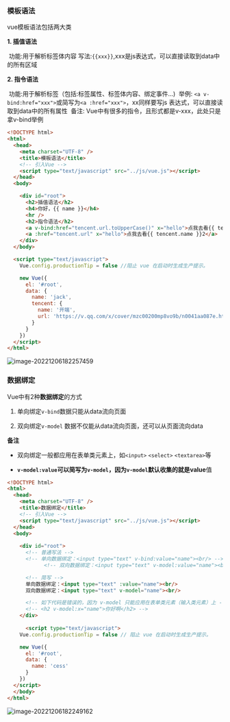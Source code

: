 ### 模板语法
vue模板语法包括两大类

**1. 插值语法**

​      功能:用于解析标签体内容
​      写法:`{{xxx}}`,xxx是js表达式，可以直接读取到data中的所有区域

**2. 指令语法**

​      功能:用于解析标签（包括:标签属性、标签体内容、绑定事件...)
​      举例: `<a v-bind:href="xxx">`或简写为`<a :href="xxx">`，xx同样要写js 表达式，可以直接读取到data中的所有属性
​      备注: Vue中有很多的指令，且形式都是v-xxx，此处只是拿v-bind举例

```html
<!DOCTYPE html>
<html>
  <head>
    <meta charset="UTF-8" />
    <title>模板语法</title>
    <!-- 引入Vue -->
    <script type="text/javascript" src="../js/vue.js"></script>
  </head>
  <body>

    <div id="root">
      <h2>插值语法</h2>
      <h4>你好，{{ name }}</h4>
      <hr />
      <h2>指令语法</h2>
      <a v-bind:href="tencent.url.toUpperCase()" x="hello">点我去看{{ tencent.name }}1</a>
      <a :href="tencent.url" x="hello">点我去看{{ tencent.name }}2</a>
    </div>
  </body>

  <script type="text/javascript">
    Vue.config.productionTip = false //阻止 vue 在启动时生成生产提示。

    new Vue({
      el: '#root',
      data: {
        name: 'jack',
        tencent: {
          name: '开端',
          url: 'https://v.qq.com/x/cover/mzc00200mp8vo9b/n0041aa087e.html',
        }
      }
    })
  </script>
</html>
```
![image-20221206182257459](https://october-x-image-host.oss-cn-hangzhou.aliyuncs.com/markdown-imgsimage-20221206182257459.png)
### 数据绑定
Vue中有2种**数据绑定**的方式

1. 单向绑定`v-bind`数据只能从data流向页面

2. 双向绑定`v-model` 数据不仅能从data流向页面，还可以从页面流向data

**备注**

- 双向绑定一般都应用在表单类元素上，如`<input>` `<select>` `<textarea>`等

- **`v-model:value`**可以简写为`v-model`，因为**`v-model`**默认收集的就是**value**值

```html
<!DOCTYPE html>
<html>
  <head>
    <meta charset="UTF-8" />
    <title>数据绑定</title>
    <!-- 引入Vue -->
    <script type="text/javascript" src="../js/vue.js"></script>
  </head>
  <body>
    
    <div id="root">
      <!-- 普通写法 -->
      <!-- 单向数据绑定：<input type="text" v-bind:value="name"><br/> -->
			<!-- 双向数据绑定：<input type="text" v-model:value="name"><br/> -->

      <!-- 简写 -->
      单向数据绑定：<input type="text" :value="name"><br/>
      双向数据绑定：<input type="text" v-model="name"><br/>

      <!-- 如下代码是错误的，因为 v-model 只能应用在表单类元素（输入类元素）上 -->
      <!-- <h2 v-model:x="name">你好啊</h2> -->
    </div>
    
      <script type="text/javascript">
    Vue.config.productionTip = false // 阻止 vue 在启动时生成生产提示。

    new Vue({
      el: '#root',
      data: {
        name: 'cess'
      }
    })
  </script>
  </body>
</html>
```
![image-20221206182249162](https://october-x-image-host.oss-cn-hangzhou.aliyuncs.com/markdown-imgsimage-20221206182249162.png)
